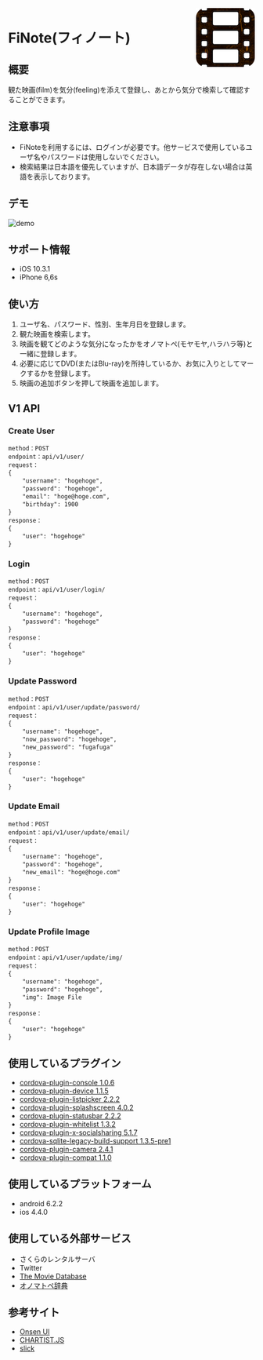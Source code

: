 <img src="icon.png" align="right" />

FiNote(フィノート)
====

## 概要

観た映画(film)を気分(feeling)を添えて登録し、あとから気分で検索して確認することができます。

## 注意事項
* FiNoteを利用するには、ログインが必要です。他サービスで使用しているユーザ名やパスワードは使用しないでください。
* 検索結果は日本語を優先していますが、日本語データが存在しない場合は英語を表示しております。

## デモ
![demo](https://github.com/kentaiwami/FiNote/blob/master/demo.gif)

## サポート情報
* iOS 10.3.1
* iPhone 6,6s

## 使い方
1. ユーザ名、パスワード、性別、生年月日を登録します。
2. 観た映画を検索します。
3. 映画を観てどのような気分になったかをオノマトペ(モヤモヤ,ハラハラ等)と一緒に登録します。
4. 必要に応じてDVD(またはBlu-ray)を所持しているか、お気に入りとしてマークするかを登録します。
5. 映画の追加ボタンを押して映画を追加します。


## V1 API
### Create User
```
method：POST
endpoint：api/v1/user/
request：
{
    "username": "hogehoge",
    "password": "hogehoge",
    "email": "hoge@hoge.com",
    "birthday": 1900
}
response：
{
    "user": "hogehoge"
}
```

### Login
```
method：POST
endpoint：api/v1/user/login/
request：
{
    "username": "hogehoge",
    "password": "hogehoge"
}
response：
{
    "user": "hogehoge"
}
```

### Update Password
```
method：POST
endpoint：api/v1/user/update/password/
request：
{
    "username": "hogehoge",
    "now_password": "hogehoge",
    "new_password": "fugafuga"
}
response：
{
    "user": "hogehoge"
}
```

### Update Email
```
method：POST
endpoint：api/v1/user/update/email/
request：
{
    "username": "hogehoge",
    "password": "hogehoge",
    "new_email": "hoge@hoge.com"
}
response：
{
    "user": "hogehoge"
}
```

### Update Profile Image
```
method：POST
endpoint：api/v1/user/update/img/
request：
{
    "username": "hogehoge",
    "password": "hogehoge",
    "img": Image File
}
response：
{
    "user": "hogehoge"
}
```




## 使用しているプラグイン
* [cordova-plugin-console 1.0.6](https://www.npmjs.com/package/cordova-plugin-console)
* [cordova-plugin-device 1.1.5](https://www.npmjs.com/package/cordova-plugin-device)
* [cordova-plugin-listpicker 2.2.2](https://www.npmjs.com/package/cordova-plugin-listpicker)
* [cordova-plugin-splashscreen 4.0.2](https://www.npmjs.com/package/cordova-plugin-splashscreen)
* [cordova-plugin-statusbar 2.2.2](https://www.npmjs.com/package/cordova-plugin-statusbar)
* [cordova-plugin-whitelist 1.3.2](https://www.npmjs.com/package/cordova-plugin-whitelist)
* [cordova-plugin-x-socialsharing 5.1.7](https://www.npmjs.com/package/cordova-plugin-x-socialsharing)
* [cordova-sqlite-legacy-build-support 1.3.5-pre1](https://github.com/litehelpers/Cordova-sqlite-legacy-build-support)
* [cordova-plugin-camera 2.4.1](https://github.com/apache/cordova-plugin-camera)
* [cordova-plugin-compat 1.1.0](https://www.npmjs.com/package/cordova-plugin-compat)

## 使用しているプラットフォーム
* android 6.2.2
* ios 4.4.0

## 使用している外部サービス
* さくらのレンタルサーバ
* Twitter
* [The Movie Database](https://www.themoviedb.org)
* [オノマトペ辞典](http://sura-sura.com)

## 参考サイト
* [Onsen UI](https://onsen.io)
* [CHARTIST.JS](http://gionkunz.github.io/chartist-js/index.html)
* [slick](http://kenwheeler.github.io/slick/)
